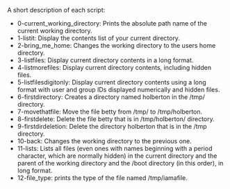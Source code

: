 A short description of each script:
+ 0-current_working_directory: Prints the absolute path name of the current working directory.
+ 1-listit: Display the contents list of your current directory.
+ 2-bring_me_home: Changes the working directory to the users home directory.
+ 3-listfiles: Display current directory contents in a long format.
+ 4-listmorefiles: Display current directory contents, including hidden files.
+ 5-listfilesdigitonly: Display current directory contents using a long format with user and group IDs displayed numerically and hidden files.
+ 6-firstdirectory: Creates a directory named holberton in the /tmp/ directory.
+ 7-movethatfile: Move the file betty from /tmp/ to /tmp/holberton.
+ 8-firstdelete: Delete the file betty that is in /tmp/holberton/ directory.
+ 9-firstdirdeletion: Delete the directory holberton that is in the /tmp directory.
+ 10-back: Changes the working directory to the previous one.
+ 11-lists: Lists all files (even ones with names beginning with a period character, which are normally hidden) in the current directory and the parent of the working directory and the /boot directory (in this order), in long format.
+ 12-file_type: prints the type of the file named /tmp/iamafile. 

